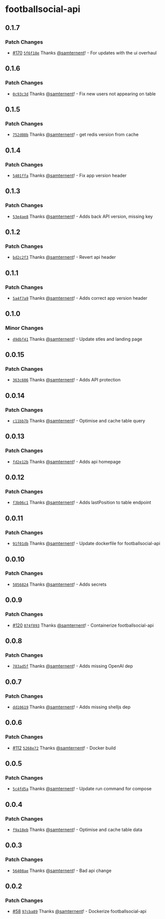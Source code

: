 # footballsocial-api

## 0.1.7

### Patch Changes

- [#170](https://github.com/samternent/home/pull/170) [`5f6f18e`](https://github.com/samternent/home/commit/5f6f18eb588eb62eb860ca0e8d49c2f200e0f4c7) Thanks [@samternent](https://github.com/samternent)! - For updates with the ui overhaul

## 0.1.6

### Patch Changes

- [`0c93c3d`](https://github.com/samternent/home/commit/0c93c3d48b364f8ee1cf1f3df397514fa1dea933) Thanks [@samternent](https://github.com/samternent)! - Fix new users not appearing on table

## 0.1.5

### Patch Changes

- [`752d08b`](https://github.com/samternent/home/commit/752d08bfaec9faf3acaa79c18cd22cfbf5ba1f60) Thanks [@samternent](https://github.com/samternent)! - get redis version from cache

## 0.1.4

### Patch Changes

- [`5401ffa`](https://github.com/samternent/home/commit/5401ffaa3e35eee16bb07c515e9c39f7519b728f) Thanks [@samternent](https://github.com/samternent)! - Fix app version header

## 0.1.3

### Patch Changes

- [`53e4ae8`](https://github.com/samternent/home/commit/53e4ae896d4754958d5bf030ffda052e16946042) Thanks [@samternent](https://github.com/samternent)! - Adds back API version, missing key

## 0.1.2

### Patch Changes

- [`bd2c2f3`](https://github.com/samternent/home/commit/bd2c2f336631d343538f137dc10f9e33de4b8af5) Thanks [@samternent](https://github.com/samternent)! - Revert api header

## 0.1.1

### Patch Changes

- [`5a4f7a9`](https://github.com/samternent/home/commit/5a4f7a92c5b67fa8e457bdc3001c1d710f30efda) Thanks [@samternent](https://github.com/samternent)! - Adds correct app version header

## 0.1.0

### Minor Changes

- [`d9dbf41`](https://github.com/samternent/home/commit/d9dbf410c5be6e12e48856414f3bced1a370e8f6) Thanks [@samternent](https://github.com/samternent)! - Update stles and landing page

## 0.0.15

### Patch Changes

- [`363c606`](https://github.com/samternent/home/commit/363c606c574ff0273a39318a7ca44275875b07d0) Thanks [@samternent](https://github.com/samternent)! - Adds API protection

## 0.0.14

### Patch Changes

- [`c11bb7b`](https://github.com/samternent/home/commit/c11bb7b949b815aeca978eddd532eb9eff759791) Thanks [@samternent](https://github.com/samternent)! - Optimise and cache table query

## 0.0.13

### Patch Changes

- [`fd2e12b`](https://github.com/samternent/home/commit/fd2e12b00b6af0f0d1aa81abf368a4333be041e2) Thanks [@samternent](https://github.com/samternent)! - Adds api homepage

## 0.0.12

### Patch Changes

- [`f3b06c1`](https://github.com/samternent/home/commit/f3b06c1d15b87c7aa79fe372d441a2d15c3a623f) Thanks [@samternent](https://github.com/samternent)! - Adds lastPosition to table endpoint

## 0.0.11

### Patch Changes

- [`91f01db`](https://github.com/samternent/home/commit/91f01db53ffb343019f6f5844b94d43be3381927) Thanks [@samternent](https://github.com/samternent)! - Update dockerfile for footballsocial-api

## 0.0.10

### Patch Changes

- [`5056824`](https://github.com/samternent/home/commit/5056824ecb6bc63844a69f379a1d3d96fc811cb6) Thanks [@samternent](https://github.com/samternent)! - Adds secrets

## 0.0.9

### Patch Changes

- [#120](https://github.com/samternent/home/pull/120) [`074f893`](https://github.com/samternent/home/commit/074f893837aea2ce7e7e90bd02002ad82a7a30fb) Thanks [@samternent](https://github.com/samternent)! - Containerize footballsocial-api

## 0.0.8

### Patch Changes

- [`783ad5f`](https://github.com/samternent/home/commit/783ad5fd640ddbad2f9afce7613048502dd841bd) Thanks [@samternent](https://github.com/samternent)! - Adds missing OpenAI dep

## 0.0.7

### Patch Changes

- [`dd10619`](https://github.com/samternent/home/commit/dd1061920898ada41a0273e58da3d8061c7cf030) Thanks [@samternent](https://github.com/samternent)! - Adds missing shelljs dep

## 0.0.6

### Patch Changes

- [#112](https://github.com/samternent/home/pull/112) [`5268e72`](https://github.com/samternent/home/commit/5268e72744bebb5b7c3f654515edce9b5ab30c24) Thanks [@samternent](https://github.com/samternent)! - Docker build

## 0.0.5

### Patch Changes

- [`5c4fd5a`](https://github.com/samternent/home/commit/5c4fd5a90eb5d563e68df03047942c41506525d9) Thanks [@samternent](https://github.com/samternent)! - Update run command for compose

## 0.0.4

### Patch Changes

- [`f9a18eb`](https://github.com/samternent/home/commit/f9a18eb9d6cfeca93a1637966b37e5622b6aa80c) Thanks [@samternent](https://github.com/samternent)! - Optimise and cache table data

## 0.0.3

### Patch Changes

- [`56408ae`](https://github.com/samternent/home/commit/56408ae0d1bd0723f95ccea8c8a361d29c985f1e) Thanks [@samternent](https://github.com/samternent)! - Bad api change

## 0.0.2

### Patch Changes

- [#58](https://github.com/samternent/home/pull/58) [`97cba89`](https://github.com/samternent/home/commit/97cba896dfc77c1c38d48363aee13f44504d6bd6) Thanks [@samternent](https://github.com/samternent)! - Dockerize footballsocial-api
